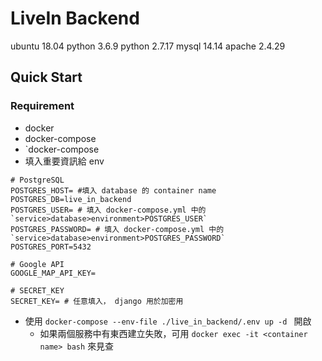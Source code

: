 # LiveIn Backend
ubuntu 18.04
python 3.6.9
python 2.7.17
mysql 14.14
apache 2.4.29

## Quick Start
### Requirement 
* docker 
* docker-compose 
* `docker-compose 
* 填入重要資訊給 env
```env
# PostgreSQL
POSTGRES_HOST= #填入 database 的 container name 
POSTGRES_DB=live_in_backend
POSTGRES_USER= # 填入 docker-compose.yml 中的 `service>database>environment>POSTGRES_USER`
POSTGRES_PASSWORD= # 填入 docker-compose.yml 中的 `service>database>environment>POSTGRES_PASSWORD`
POSTGRES_PORT=5432

# Google API
GOOGLE_MAP_API_KEY=

# SECRET_KEY
SECRET_KEY= # 任意填入， django 用於加密用

```
* 使用 `docker-compose --env-file ./live_in_backend/.env up -d ` 開啟
    * 如果兩個服務中有東西建立失敗，可用 `docker exec -it <container name> bash` 來見查